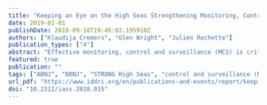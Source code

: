 ```yaml
---
title: "Keeping an Eye on the High Seas Strengthening Monitoring, Control and Surveillance through a New Marine Biodiversity Treaty"
date: 2019-01-01
publishDate: 2019-09-18T19:46:02.195910Z
authors: ["Klaudija Cremers", "Glen Wright", "Julien Rochette"]
publication_types: ["4"]
abstract: "Effective monitoring, control and surveillance (MCS) is critical for the success of marine conservation and management measures. Whereas States have the exclusive right to manage the marine resources within their national jurisdiction, areas beyond national jurisdiction (ABNJ) are subject to a complex patchwork of international rules and regulations. Effective MCS of these deep and distant waters is a significant technical challenge and there is growing interest in how MCS tools and policies can be applied to this vast global commons. States at the United Nations (UN) are currently negotiating an international legally binding instrument (ILBI) for the conservation and sustainable use of the biological diversity of marine areas beyond national jurisdiction (referred to here as the “high seas treaty”). This brief explores how the negotiations could strengthen MCS in ABNJ and the contribution MCS could make to the implementation of a future treaty."
featured: true
publication: ""
tags: ["ABNJ", "BBNJ", "STRONG High Seas", "control and surveillance (MCS)", "monitoring"]
url_pdf: "https://www.iddri.org/en/publications-and-events/report/keeping-eye-high-seas"
doi: "10.2312/iass.2018.015"
---
```


